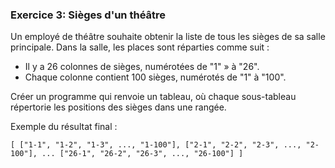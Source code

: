 ### Exercice 3: Sièges d'un théâtre

Un employé de théâtre souhaite obtenir la liste de tous les sièges de sa salle principale. Dans la salle, les places sont réparties comme suit :
   - Il y a 26 colonnes de sièges, numérotées de "1" » à "26".
   - Chaque colonne contient 100 sièges, numérotés de "1" à "100".

Créer un programme qui renvoie un tableau, où chaque sous-tableau répertorie les positions des sièges dans une rangée.

Exemple du résultat final :

`[
  ["1-1", "1-2", "1-3", ..., "1-100"],
  ["2-1", "2-2", "2-3", ..., "2-100"],
  ...
  ["26-1", "26-2", "26-3", ..., "26-100"]
]`